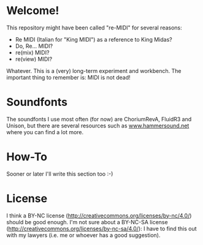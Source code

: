 Welcome!
========

This repository might have been called "re-MIDI" for several reasons:

- Re MIDI (Italian for "King MIDI") as a reference to King Midas?
- Do, Re... MIDI?
- re(mix) MIDI?
- re(view) MIDI?

Whatever. This is a (very) long-term experiment and workbench. The important thing to remember is: MIDI is not dead!

Soundfonts
==========

The soundfonts I use most often (for now) are ChoriumRevA, FluidR3 and Unison, but there are several resources such as www.hammersound.net where you can find a lot more.

How-To
======

Sooner or later I'll write this section too :-)

License
=======

I think a BY-NC license (http://creativecommons.org/licenses/by-nc/4.0/) should be good enough. I'm not sure about a BY-NC-SA license (http://creativecommons.org/licenses/by-nc-sa/4.0/): I have to find this out with my lawyers (i.e. me or whoever has a good suggestion).
